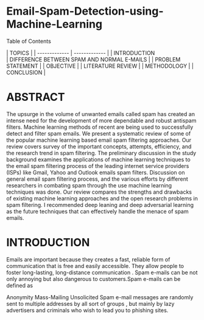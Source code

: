 # Email-Spam-Detection-using-Machine-Learning
Table of Contents

|            TOPICS             |
| ------------- | ------------- |
| INTRODUCTION  
| DIFFERENCE BETWEEN SPAM AND NORMAL E-MAILS |
| PROBLEM STATEMENT                          |
| OBJECTIVE  |
| LITERATURE REVIEW |
| METHODOLOGY |
| CONCLUSION |


# ABSTRACT
The upsurge in the volume of unwanted emails called spam has created an intense need for the development of more dependable and robust antispam filters. Machine learning methods of recent are being used to successfully detect and filter spam emails. We present a systematic review of some of the popular machine learning based email spam filtering approaches. Our review covers survey of the important concepts, attempts, efficiency, and the research trend in spam filtering. The preliminary discussion in the study background examines the applications of machine learning techniques to the email spam filtering process of the leading internet service providers (ISPs) like Gmail, Yahoo and Outlook emails spam filters. Discussion on general email spam filtering process, and the various efforts by different researchers in combating spam through the use machine learning techniques was done. Our review compares the strengths and drawbacks of existing machine learning approaches and the open research problems in spam filtering. I recommended deep leaning and deep adversarial learning as the future techniques that can effectively handle the menace of spam emails.

# INTRODUCTION
Emails are important because they creates a fast, reliable form of communication that is free and easily accessible. They allow people to foster long-lasting, long-distance communication . Spam e-mails can be not only annoying but also dangerous to customers.Spam e-mails can be defined as

Anonymity
Mass-Mailing
Unsolicited
Spam e-mail messages are randomly sent to multiple addresses by all sort of groups , but mainly by lazy advertisers and criminals who wish to lead you to phishing sites.
